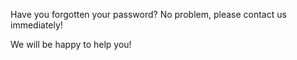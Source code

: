Have you forgotten your password? No problem, please contact us
immediately!

We will be happy to help you!